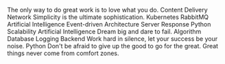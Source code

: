 The only way to do great work is to love what you do. Content Delivery Network Simplicity is the ultimate sophistication. Kubernetes RabbitMQ Artificial Intelligence Event-driven Architecture Server Response Python Scalability
Artificial Intelligence Dream big and dare to fail. Algorithm Database Logging Backend Work hard in silence, let your success be your noise. Python Don't be afraid to give up the good to go for the great. Great things never come from comfort zones.
